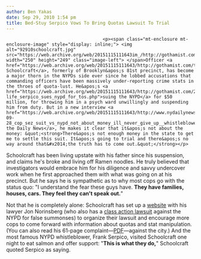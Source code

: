 ```yaml
---
author: Ben Yakas
date: Sep 29, 2010 1:54 pm
title: Bed-Stuy Serpico Vows To Bring Quotas Lawsuit To Trial
---
```


	
										<p><span class="mt-enclosure mt-enclosure-image" style="display: inline;"> <img alt="92910schoolcraft.jpg" src="https://web.archive.org/web/20151115111643im_/http://gothamist.com/attachments/byakas/92910schoolcraft.jpg" width="250" height="249" class="image-left"> </span>Officer <a href="https://web.archive.org/web/20151115111643/http://gothamist.com/tags/adrianschoolcraft">Adrian Schoolcraft</a>, formerly of Brooklyn&apos;s 81st precinct, has become a major thorn in the NYPDs side ever since he lobbed accusations that commanding officers have been massively under-reporting crime stats in the throes of quota-lust. He&apos;s <a href="https://web.archive.org/web/20151115111643/http://gothamist.com/2010/08/23/real-life_serpico_sues_nypd_for_tos.php">suing the NYPD</a> for $50 million, for throwing him in a psych ward unwillingly and suspending him from duty. But in a new interview <a href="https://web.archive.org/web/20151115111643/http://www.nydailynews.com/ny_local/2010/09/28/2010-09-28_cop_sez_suit_vs_nypd_not_about_money_ill_never_give_up__whistleblower.html">with the Daily News</a>, he makes it clear that it&apos;s not about the money: &quot;<strong>There&apos;s not enough money in the state to get me to settle this suit. It&apos;s going to trial and there&apos;s no way around that&#x2014;the truth has to come out.&quot;</strong></p>

<p>Schoolcraft has been living upstate with his father since his suspension, and claims he&apos;s broke and living off Ramen noodles. He truly believed that investigators would embrace him for his diligence and savvy undercover work when he first approached them with what was going on at his precinct. But he says he is sympathetic as to why most cops go with the status quo: &quot;I understand the fear these guys have. <strong>They have families, houses, cars. They feel they can&apos;t speak out.</strong>&quot; </p>

<p>Not that he is completely alone: Schoolcraft has set up a <a href="https://web.archive.org/web/20151115111643/http://www.schoolcraftjustice.com/">website</a> with his lawyer Jon Norinsberg (who also has a <a href="https://web.archive.org/web/20151115111643/http://gothamist.com/2010/09/23/man_given_summons_for_hanging_out_i.php">class action lawsuit</a> against the NYPD for false summonses) to organize their lawsuit and encourage more cops to come forward with information about quotas and stat manipulation. (You can also read his 61-page complaint&#x2014;<a href="https://web.archive.org/web/20151115111643/http://www.schoolcraftjustice.com/SchoolcraftAmended.pdf">PDF</a>&#x2014;against the city.) And the most famous NYPD whistleblower, Frank Serpico, visited Schoolcraft one night to eat salmon and offer support: &quot;<strong>This is what they do,</strong>&quot; Schoolcraft quoted Serpico as saying. </p>					
										
									
				
